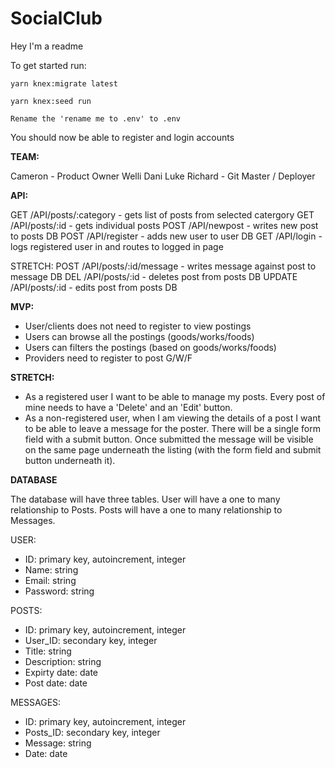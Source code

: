 # SocialClub

Hey I'm a readme

To get started run:
```
yarn knex:migrate latest
```
```
yarn knex:seed run
```
```
Rename the 'rename me to .env' to .env
```

You should now be able to register and login accounts

<strong>TEAM:</strong>

Cameron - Product Owner
Welli
Dani
Luke
Richard - Git Master / Deployer

<strong>API:</strong>

GET /API/posts/:category - gets list of posts from selected catergory
GET /API/posts/:id - gets individual posts
POST /API/newpost - writes new post to posts DB
POST /API/register - adds new user to user DB
GET /API/login - logs registered user in and routes to logged in page

STRETCH:
POST /API/posts/:id/message - writes message against post to message DB
DEL /API/posts/:id - deletes post from posts DB
UPDATE /API/posts/:id - edits post from posts DB 

<strong>MVP:</strong>

- User/clients does not need to register to view postings
- Users can browse all the postings (goods/works/foods)
- Users can filters the postings (based on goods/works/foods)
- Providers need to register to post G/W/F

<strong>STRETCH:</strong>

- As a registered user I want to be able to manage my posts. Every post of mine needs to have a 'Delete' and an 'Edit' button.
- As a non-registered user, when I am viewing the details of a post I want to be able to leave a message for the poster. There will be a single form field with a submit button. Once submitted the message will be visible on the same page underneath the listing (with the form field and submit button underneath it).

<strong>DATABASE</strong>

The database will have three tables.
User will have a one to many relationship to Posts.
Posts will have a one to many relationship to Messages.

USER:
- ID: primary key, autoincrement, integer
- Name: string
- Email: string
- Password: string

POSTS:
- ID: primary key, autoincrement, integer
- User_ID: secondary key, integer
- Title: string
- Description: string
- Expirty date: date
- Post date: date

MESSAGES:
- ID: primary key, autoincrement, integer
- Posts_ID: secondary key, integer
- Message: string
- Date: date